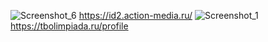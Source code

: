 ![Screenshot_6](https://github.com/User3r17/suleymanovsamiralgoritm/assets/144117475/136aa7c2-05b5-4cf2-9dd0-02266d52aba1) https://id2.action-media.ru/
![Screenshot_1](https://github.com/User3r17/suleymanovsamiralgoritm/assets/144117475/597084f4-0e20-4c60-a0d0-a981a8ea653b) https://tbolimpiada.ru/profile

